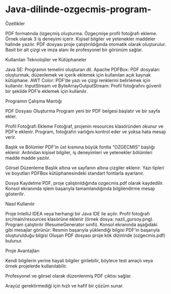 # Java-dilinde-ozgecmis-program-
Özellikler

PDF formatında özgeçmiş oluşturma.
Özgeçmişe profil fotoğrafı ekleme.
Örnek olarak 3 iş deneyimi içerir.
Kişisel bilgiler ve yetenekler maddeler halinde yazılır.
PDF dosyası proje çalıştırıldığında otomatik olarak oluşturulur.
Basit bir alt çizgi ve imza alanı ile profesyonel bir görünüm sağlar.

Kullanılan Teknolojiler ve Kütüphaneler

Java SE: Programın temelini oluşturan dil.
Apache PDFBox: PDF dosyaları oluşturmak, düzenlemek ve içerik eklemek için kullanılan açık kaynak kütüphane.
AWT Color: PDF’de yazı ve çizgi renklerini belirlemek için kullanılır.
InputStream ve ByteArrayOutputStream: Profil fotoğrafını güvenli bir şekilde PDF’e eklemek için kullanılır.

Programın Çalışma Mantığı

PDF Dosyası Oluşturma
Program yeni bir PDF belgesi başlatır ve bir sayfa ekler.

Profil Fotoğrafı Ekleme
Fotoğraf, projenin resources klasöründen okunur ve PDF’e eklenir.
Program, fotoğrafın varlığını kontrol eder ve yoksa hata mesajı verir.

Başlık ve Bölümler
PDF’in üst kısmına büyük fontla “OZGECMIS” başlığı eklenir.
Ardından kişisel bilgiler, iş deneyimleri ve yetenekler bölümleri madde madde yazılır.

Görsel Düzenleme
Başlık altına ve sayfanın altına çizgiler eklenir.
Yazı tipleri ve boyutları PDFBox kütüphanesindeki standart fontlarla ayarlanır.

Dosya Kaydetme
PDF, proje çalıştırıldığında ozgecmis.pdf olarak kaydedilir.
Konsol ekranında işlem başarıyla tamamlandığında bilgilendirme mesajı gösterilir.

Nasıl Kullanılır

Proje IntelliJ IDEA veya herhangi bir Java IDE ile açılır.
Profil fotoğrafı src/main/resources klasörüne eklenir (örnek dosya: nazli_gursoy.png).
Program çalıştırılır (ResumeGenerator sınıfı).
Konsol ekranında aşağıdaki gibi mesajlar görünür:
Resmin başarıyla yüklendiği bilgisi
PDF’in başarıyla oluşturulduğu bilgisi
Oluşan PDF dosyası proje kök dizininde (ozgecmis.pdf) bulunur.

Proje Avantajları

Kendi bilgilerin yerine hayali bilgiler girilebilir, böylece test amaçlı veya örnek projelerde kullanılabilir.

Profesyonel ve görsel olarak düzenlenmiş PDF çıktısı sağlar.

Arayüz gerektirmediği için hızlı ve hafif bir çözüm sunar.
